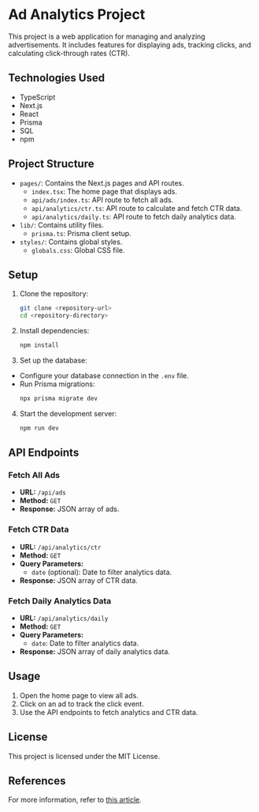 # Ad Analytics Project

This project is a web application for managing and analyzing advertisements. It includes features for displaying ads, tracking clicks, and calculating click-through rates (CTR).

## Technologies Used

- TypeScript
- Next.js
- React
- Prisma
- SQL
- npm

## Project Structure

- `pages/`: Contains the Next.js pages and API routes.
  - `index.tsx`: The home page that displays ads.
  - `api/ads/index.ts`: API route to fetch all ads.
  - `api/analytics/ctr.ts`: API route to calculate and fetch CTR data.
  - `api/analytics/daily.ts`: API route to fetch daily analytics data.
- `lib/`: Contains utility files.
  - `prisma.ts`: Prisma client setup.
- `styles/`: Contains global styles.
  - `globals.css`: Global CSS file.

## Setup

1. Clone the repository:
   ```bash
   git clone <repository-url>
   cd <repository-directory>
   ```

2. Install dependencies:
   ```bash
   npm install
   ```

3. Set up the database:
  - Configure your database connection in the `.env` file.
  - Run Prisma migrations:
    ```bash
    npx prisma migrate dev
    ```

4. Start the development server:
   ```bash
   npm run dev
   ```

## API Endpoints

### Fetch All Ads

- **URL:** `/api/ads`
- **Method:** `GET`
- **Response:** JSON array of ads.

### Fetch CTR Data

- **URL:** `/api/analytics/ctr`
- **Method:** `GET`
- **Query Parameters:**
  - `date` (optional): Date to filter analytics data.
- **Response:** JSON array of CTR data.

### Fetch Daily Analytics Data

- **URL:** `/api/analytics/daily`
- **Method:** `GET`
- **Query Parameters:**
  - `date`: Date to filter analytics data.
- **Response:** JSON array of daily analytics data.

## Usage

1. Open the home page to view all ads.
2. Click on an ad to track the click event.
3. Use the API endpoints to fetch analytics and CTR data.

## License

This project is licensed under the MIT License.

## References

For more information, refer to [this article](https://medium.com/@dorangao/building-a-simple-ads-engine-pilot-using-next-js-and-postgresql-db365f646688).